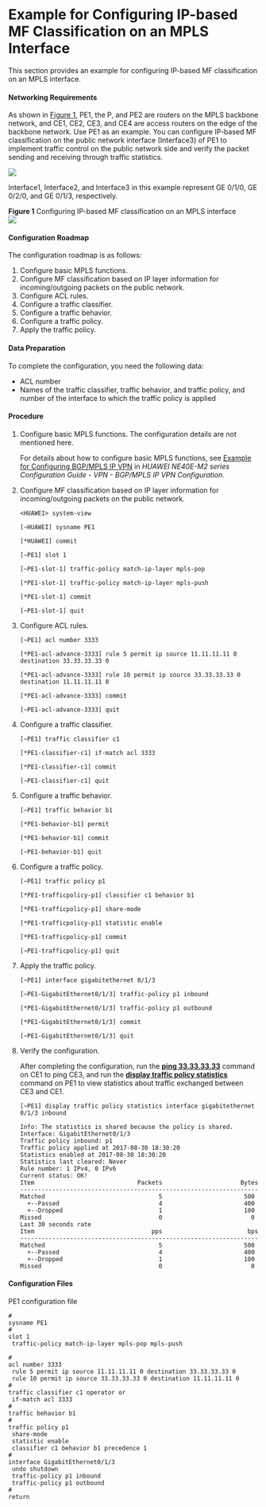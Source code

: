 Example for Configuring IP-based MF Classification on an MPLS Interface
=======================================================================

This section provides an example for configuring IP-based MF classification on an MPLS interface.

#### Networking Requirements

As shown in [Figure 1](#EN-US_TASK_0172371297__fig_dc_ne_qos_cfg_006901), PE1, the P, and PE2 are routers on the MPLS backbone network, and CE1, CE2, CE3, and CE4 are access routers on the edge of the backbone network. Use PE1 as an example. You can configure IP-based MF classification on the public network interface (Interface3) of PE1 to implement traffic control on the public network side and verify the packet sending and receiving through traffic statistics.

![](../../../../public_sys-resources/note_3.0-en-us.png) 

Interface1, Interface2, and Interface3 in this example represent GE 0/1/0, GE 0/2/0, and GE 0/1/3, respectively.


**Figure 1** Configuring IP-based MF classification on an MPLS interface  
![](images/fig_dc_ne_qos_cfg_007401.png)  


#### Configuration Roadmap

The configuration roadmap is as follows:

1. Configure basic MPLS functions.
2. Configure MF classification based on IP layer information for incoming/outgoing packets on the public network.
3. Configure ACL rules.
4. Configure a traffic classifier.
5. Configure a traffic behavior.
6. Configure a traffic policy.
7. Apply the traffic policy.

#### Data Preparation

To complete the configuration, you need the following data:

* ACL number
* Names of the traffic classifier, traffic behavior, and traffic policy, and number of the interface to which the traffic policy is applied

#### Procedure

1. Configure basic MPLS functions. The configuration details are not mentioned here.
   
   
   
   For details about how to configure basic MPLS functions, see [Example for Configuring BGP/MPLS IP VPN](../vrp/dc_vrp_mpls-l3vpn-v4_cfg_0102.html) in *HUAWEI NE40E-M2 series* *Configuration Guide - VPN - BGP/MPLS IP VPN Configuration*.
2. Configure MF classification based on IP layer information for incoming/outgoing packets on the public network.
   
   
   ```
   <HUAWEI> system-view
   ```
   ```
   [~HUAWEI] sysname PE1
   ```
   ```
   [*HUAWEI] commit
   ```
   ```
   [~PE1] slot 1
   ```
   ```
   [~PE1-slot-1] traffic-policy match-ip-layer mpls-pop
   ```
   ```
   [*PE1-slot-1] traffic-policy match-ip-layer mpls-push
   ```
   ```
   [*PE1-slot-1] commit
   ```
   ```
   [~PE1-slot-1] quit
   ```
3. Configure ACL rules.
   
   
   ```
   [~PE1] acl number 3333
   ```
   ```
   [*PE1-acl-advance-3333] rule 5 permit ip source 11.11.11.11 0 destination 33.33.33.33 0
   ```
   ```
   [*PE1-acl-advance-3333] rule 10 permit ip source 33.33.33.33 0 destination 11.11.11.11 0
   ```
   ```
   [*PE1-acl-advance-3333] commit
   ```
   ```
   [~PE1-acl-advance-3333] quit
   ```
4. Configure a traffic classifier.
   
   
   ```
   [~PE1] traffic classifier c1
   ```
   ```
   [*PE1-classifier-c1] if-match acl 3333
   ```
   ```
   [*PE1-classifier-c1] commit
   ```
   ```
   [~PE1-classifier-c1] quit
   ```
5. Configure a traffic behavior.
   
   
   ```
   [~PE1] traffic behavior b1
   ```
   ```
   [*PE1-behavior-b1] permit
   ```
   ```
   [*PE1-behavior-b1] commit
   ```
   ```
   [~PE1-behavior-b1] quit
   ```
6. Configure a traffic policy.
   
   
   ```
   [~PE1] traffic policy p1
   ```
   ```
   [*PE1-trafficpolicy-p1] classifier c1 behavior b1
   ```
   ```
   [*PE1-trafficpolicy-p1] share-mode
   ```
   ```
   [*PE1-trafficpolicy-p1] statistic enable
   ```
   ```
   [*PE1-trafficpolicy-p1] commit
   ```
   ```
   [~PE1-trafficpolicy-p1] quit
   ```
7. Apply the traffic policy.
   
   
   ```
   [~PE1] interface gigabitethernet 0/1/3
   ```
   ```
   [~PE1-GigabitEthernet0/1/3] traffic-policy p1 inbound
   ```
   ```
   [*PE1-GigabitEthernet0/1/3] traffic-policy p1 outbound
   ```
   ```
   [*PE1-GigabitEthernet0/1/3] commit
   ```
   ```
   [~PE1-GigabitEthernet0/1/3] quit
   ```
8. Verify the configuration.
   
   
   
   After completing the configuration, run the [**ping 33.33.33.33**](cmdqueryname=ping+33.33.33.33) command on CE1 to ping CE3, and run the [**display traffic policy statistics**](cmdqueryname=display+traffic+policy+statistics) command on PE1 to view statistics about traffic exchanged between CE3 and CE1.
   
   ```
   [~PE1] display traffic policy statistics interface gigabitethernet 0/1/3 inbound
   ```
   ```
   Info: The statistics is shared because the policy is shared.
   Interface: GigabitEthernet0/1/3
   Traffic policy inbound: p1
   Traffic policy applied at 2017-08-30 18:30:20 
   Statistics enabled at 2017-08-30 18:30:20
   Statistics last cleared: Never
   Rule number: 1 IPv4, 0 IPv6 
   Current status: OK!
   Item                             Packets                      Bytes
   -------------------------------------------------------------------
   Matched                                5                       500
     +--Passed                            4                       400
     +--Dropped                           1                       100
   Missed                                 0                         0 
   Last 30 seconds rate
   Item                                 pps                        bps
   -------------------------------------------------------------------
   Matched                                5                       500
     +--Passed                            4                       400
     +--Dropped                           1                       100
   Missed                                 0                         0
   ```

#### Configuration Files

PE1 configuration file

```
#
sysname PE1
#
slot 1 
 traffic-policy match-ip-layer mpls-pop mpls-push

#
acl number 3333
 rule 5 permit ip source 11.11.11.11 0 destination 33.33.33.33 0
 rule 10 permit ip source 33.33.33.33 0 destination 11.11.11.11 0
#
traffic classifier c1 operator or
 if-match acl 3333
#
traffic behavior b1
#        
traffic policy p1
 share-mode
 statistic enable
 classifier c1 behavior b1 precedence 1
#
interface GigabitEthernet0/1/3
 undo shutdown
 traffic-policy p1 inbound
 traffic-policy p1 outbound
# 
return
```